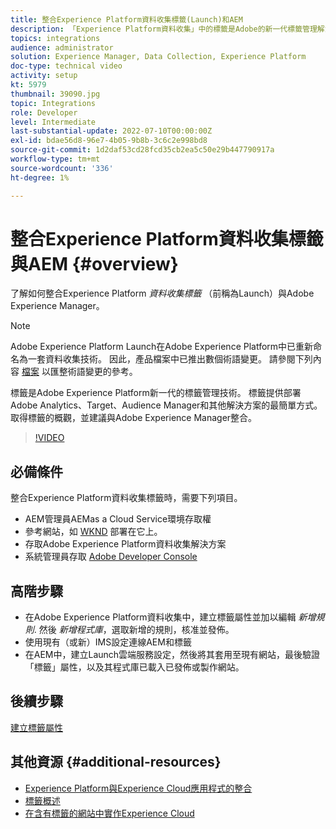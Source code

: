 ```yaml
---
title: 整合Experience Platform資料收集標籤(Launch)和AEM
description: 「Experience Platform資料收集」中的標籤是Adobe的新一代標籤管理解決方案，也是部署Adobe Analytics、Target、Audience Manager和其他解決方案的最佳方式。 概略了解標籤（先前稱為Launch），以及建議的與Adobe Experience Manager整合。
topics: integrations
audience: administrator
solution: Experience Manager, Data Collection, Experience Platform
doc-type: technical video
activity: setup
kt: 5979
thumbnail: 39090.jpg
topic: Integrations
role: Developer
level: Intermediate
last-substantial-update: 2022-07-10T00:00:00Z
exl-id: bdae56d8-96e7-4b05-9b8b-3c6c2e998bd8
source-git-commit: 1d2daf53cd28fcd35cb2ea5c50e29b447790917a
workflow-type: tm+mt
source-wordcount: '336'
ht-degree: 1%

---
```


# 整合Experience Platform資料收集標籤與AEM {#overview}

了解如何整合Experience Platform _資料收集標籤_ （前稱為Launch）與Adobe Experience Manager。

>[!NOTE]
>
>Adobe Experience Platform Launch在Adobe Experience Platform中已重新命名為一套資料收集技術。 因此，產品檔案中已推出數個術語變更。 請參閱下列內容 [檔案](https://experienceleague.adobe.com/docs/experience-platform/tags/term-updates.html) 以匯整術語變更的參考。


標籤是Adobe Experience Platform新一代的標籤管理技術。 標籤提供部署Adobe Analytics、Target、Audience Manager和其他解決方案的最簡單方式。 取得標籤的概觀，並建議與Adobe Experience Manager整合。

>[!VIDEO](https://video.tv.adobe.com/v/3417061?quality=12&learn=on)


## 必備條件

整合Experience Platform資料收集標籤時，需要下列項目。

+ AEM管理員AEMas a Cloud Service環境存取權
+ 參考網站，如 [WKND](https://github.com/adobe/aem-guides-wknd) 部署在它上。
+ 存取Adobe Experience Platform資料收集解決方案
+ 系統管理員存取 [Adobe Developer Console](https://developer.adobe.com/developer-console/)


## 高階步驟

+ 在Adobe Experience Platform資料收集中，建立標籤屬性並加以編輯 _新增規則_. 然後 _新增程式庫_，選取新增的規則，核准並發佈。
+ 使用現有（或新）IMS設定連線AEM和標籤
+ 在AEM中，建立Launch雲端服務設定，然後將其套用至現有網站，最後驗證「標籤」屬性，以及其程式庫已載入已發佈或製作網站。

## 後續步驟

[建立標籤屬性](create-tag-property.md)

## 其他資源 {#additional-resources}

+ [Experience Platform與Experience Cloud應用程式的整合](https://experienceleague.adobe.com/docs/platform-learn/tutorials/intro-to-platform/integrations-with-experience-cloud-applications.html)
+ [標籤概述](https://experienceleague.adobe.com/docs/experience-platform/tags/home.html)
+ [在含有標籤的網站中實作Experience Cloud](https://experienceleague.adobe.com/docs/platform-learn/implement-in-websites/overview.html)
